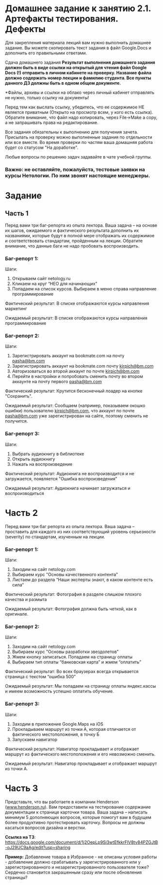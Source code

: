 # Домашнее задание к занятию 2.1. Артефакты тестирования. Дефекты

Для закрепления материала лекций вам нужно выполнить домашнее задание. Вы можете скопировать текст задания в файл Google.Docs и дополнить его правильными ответами.

Сдача домашнего задания
**Результат выполнения домашнего задания должен быть в виде ссылки на открытый для чтения файл Google Docs (!) отправить в личном кабинете на проверку. Название файла должно содержать номер лекции и фамилию студента.
Все пункты данного ДЗ должны быть в одном общем документе.**

*Файлы, архивы и ссылки на облако через личный кабинет отправлять не нужно, только ссылку на документы!


Перед тем как выслать ссылку, убедитесь, что ее содержимое НЕ является приватным (Открыто на просмотр всем, у кого есть ссылка).
Обратите внимание, что файл надо копировать, через File->Make a copy, а не запрашивать права на редактирование.


Все задания обязательны к выполнению для получения зачета. Присылать на проверку можно выполненные задания по отдельности или все вместе. Во время проверки по частям ваша домашняя работа будет со статусом "На доработке".

Любые вопросы по решению задач задавайте в чате учебной группы.

### **Важно: не оставляйте, пожалуйста, тестовые заявки на курсы Нетологии. По ним звонят настоящие менеджеры.**
 
# Задание
## Часть 1
Перед вами три баг-репорта из опыта лектора. Ваша задача – на основе их шагов, ожидаемого и фактического результата дополнить их названиями, которые будут в полной мере отображать их содержимое и соответствовать стандартам, пройденным на лекции. Обратите внимание, что данные баги не надо пробовать воспроизводить.

### Баг-репорт 1:

  Шаги:
1. Открываем сайт netology.ru
2. Кликаем на круг “НЕО для начинающих”
3. Попадаем на список курсов. Выбираем в меню справа направление программирование

  Фактический результат:
В списке отображаются курсы направления маркетинг

  Ожидаемый результат: 
В списке отображаются курсы направления программирование

### Баг-репорт 2:

Шаги:
1. Зарегистрировать аккаунт на bookmate.com на почту pasha@bm.com
2. Зарегистрировать аккаунт на bookmate.com почту kirpich@bm.com
3. Авторизоваться во второй аккаунт по почте kirpich@bm.com
4. Перейти в настройки и попробовать сменить почту во втором аккаунте на почту первого pasha@bm.com

Фактический результат:
Крутится бесконечный лоадер на кнопке "Сохранить".

Ожидаемый результат:
Сообщаем (например, показываем окошко ошибки) пользователю kirpich@bm.com, что аккаунт по почте pasha@bm.com уже зарегистрирован на сайте, поэтому сменить не получится.

### Баг-репорт 3:

Шаги:
1. Выбрать аудиокнигу в библиотеке
2. Открыть аудиокнигу
3. Нажать на воспроизведение

Фактический результат:
Аудиокнига не воспроизводится и не загружается, появляется "Ошибка воспроизведения"

Ожидаемый результат:
Аудиокнига начинает загружаться и воспроизводиться


# Часть 2

Перед вами три баг репорта из опыта лектора. Ваша задача – проставить для каждого из них соответствующий уровень серьезности (severity) по стандартам, изученным на лекции.

### Баг-репорт 1:

Шаги: 
1. Заходим на сайт netology.com
2. Выбираем курс "Основы качественного контента"
3. Листаем до раздела “Наши эксперты знают, в каком контенте есть сила“

Фактический результат:
Фотография в разделе слишком плохого качества и размыта

Ожидаемый результат:
Фотография должна быть четкой, как в оригинале.

### Баг-репорт 2:

Шаги:
1. Заходим на сайт netology.com
2. Выбираем курс "Основы разработки звездолетов"
3. Жмем кнопку записаться. Попадаем на страницу оплаты
4. Выбираем тип оплаты “банковская карта” и жмем “оплатить”

Фактический результат: 
Во всех браузерах всегда открывается страница с текстом “ошибка 500”

Ожидаемый результат:
Мы попадаем на страницу оплаты яндекс.кассы и имеем возможность успешно оплатить обучение.

### Баг-репорт 3:

Шаги:
1. Заходим в приложение Google.Maps на iOS
2. Прокладываем маршрут из точки A, которая отличается от фактического местоположения, в точку Б
3. Запускаем навигатор

Фактический результат: 
Навигатор прокладывает и отображает маршрут из фактического местоположения и его невозможно сменить.

Ожидаемый результат:
Навигатор прокладывает и отображает маршрут из точки А. 

# Часть 3

Представьте, что вы работаете в компании Henderson (www.henderson.ru). Вам предоставили на тестирование содержание документации к странице карточки товара. Ваша задача – написать минимум 5 дополняющих вопросов, которые помогут вам в будущем более продуктивно протестировать карточку. 
Вопросы не должны касаться вопросов дизайна и верстки.

**Ссылка на ТЗ**: https://docs.google.com/document/d/1j2OepLp9Si3wtEfkkrFlV8tv84PZGJtB-oJ29UC9aAg/edit?usp=sharing

**Пример:** Добавление товара в Избранное - не описаны условия работы - добавление должно срабатывать у зарегистрированного или у зарегистрированного и незарегистрированного пользователя тоже? Сердечко становится закрашенным сразу или после обновления страницы?

 

